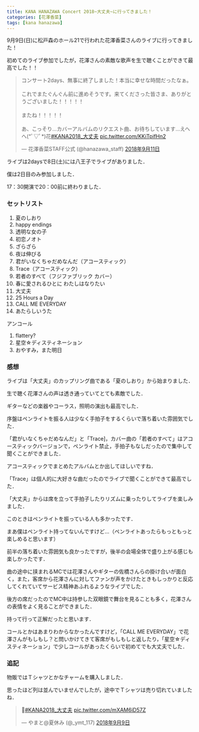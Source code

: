 ```yaml
---
title: KANA HANAZAWA Concert 2018~大丈夫~に行ってきました！
categories: [花澤香菜]
tags: [kana hanazawa]
---
```


9月9日(日)に松戸森のホール21で行われた花澤香菜さんのライブに行ってきました！

初めてのライブ参加でしたが，花澤さんの素敵な歌声を生で聴くことができて最高でした！！

<blockquote class="twitter-tweet" data-lang="ja"><p lang="ja" dir="ltr">コンサート2days、無事に終了しました！本当に幸せな時間だったなぁ。<br><br>これでまたぐんぐん前に進めそうです。来てくださった皆さま、ありがとうございました！！！！！<br><br>またね！！！！！<br><br>あ、こっそり…カバーアルバムのリクエスト曲、お待ちしています…えへへ(*ﾟ▽ﾟ*)花<a href="https://twitter.com/hashtag/KANA2018_%E5%A4%A7%E4%B8%88%E5%A4%AB?src=hash&amp;ref_src=twsrc%5Etfw">#KANA2018_大丈夫</a> <a href="https://t.co/KKiTpifHn2">pic.twitter.com/KKiTpifHn2</a></p>&mdash; 花澤香菜STAFF公式 (@hanazawa_staff) <a href="https://twitter.com/hanazawa_staff/status/1039350928577425408?ref_src=twsrc%5Etfw">2018年9月11日</a></blockquote>
<script async src="https://platform.twitter.com/widgets.js" charset="utf-8"></script>

ライブは2daysで8日(土)には八王子でライブがありました．

僕は2日目のみ参加しました．

17：30開演で20：00前に終わりました．

### セットリスト

 1. 夏のしおり
 1. happy endings
 1. 透明な女の子
 1. 初恋ノオト
 1. ざらざら
 1. 夜は伸びる
 1. 君がいなくちゃだめなんだ（アコースティック）
 1. Trace（アコースティック）
 1. 若者のすべて（フジファブリック カバー）
 1. 春に愛されるひとに わたしはなりたい
 1. 大丈夫
 1. 25 Hours a Day
 1. CALL ME EVERYDAY
 1. あたらしいうた

アンコール

 1. flattery?
 1. 星空☆ディスティネーション
 1. おやすみ，また明日

### 感想

ライブは「大丈夫」のカップリング曲である「夏のしおり」から始まりました．

生で聴く花澤さんの声は透き通っていてとても素敵でした．

ギターなどの楽器やコーラス，照明の演出も最高でした．

序盤はペンライトを振る人は少なく手拍子をするくらいで落ち着いた雰囲気でした．

「君がいなくちゃだめなんだ」と「Trace]，カバー曲の「若者のすべて」はアコースティックバージョンで，ペンライト禁止，手拍子もなしだったので集中して聞くことができました．

アコースティックでまとめたアルバムとか出してほしいですね．

「Trace」は個人的に大好きな曲だったのでライブで聞くことができて最高でした．

「大丈夫」からは席を立って手拍子したりリズムに乗ったりしてライブを楽しみました．

このときはペンライトを振っている人も多かったです．

まあ僕はペンライト持ってないんですけど...（ペンライトあったらもっともっと楽しめると思います）

前半の落ち着いた雰囲気も良かったですが，後半の会場全体で盛り上がる感じも楽しかったです．

曲の途中に挟まれるMCでは花澤さんやギターの佐橋さんらの掛け合いが面白く，また，客席から花澤さんに対してファンが声をかけたときもしっかりと反応してくれていてサービス精神あふれるようなライブでした．

後方の席だったのでMC中は持参した双眼鏡で舞台を見ることも多く，花澤さんの表情をよく見ることができました．

持って行って正解だったと思います．

コールとかはあまりわからなかったんですけど，「CALL ME EVERYDAY」で花澤さんがもしもし？と問いかけてきて客席がもしもしと返したり，「星空☆ディスティネーション」で少しコールがあったくらいで初めてでも大丈夫でした．

### 追記

物販ではＴシャツとかなチャームを購入しました．

思ったほど列は並んでいませんでしたが，途中でＴシャツは売り切れていましたね．

<blockquote class="twitter-tweet" data-lang="ja"><p lang="und" dir="ltr">💪<a href="https://twitter.com/hashtag/KANA2018_%E5%A4%A7%E4%B8%88%E5%A4%AB?src=hash&amp;ref_src=twsrc%5Etfw">#KANA2018_大丈夫</a> <a href="https://t.co/mXAM6iD57Z">pic.twitter.com/mXAM6iD57Z</a></p>&mdash; やまと@夏休み (@_ymt_117) <a href="https://twitter.com/_ymt_117/status/1038660171772260353?ref_src=twsrc%5Etfw">2018年9月9日</a></blockquote>
<script async src="https://platform.twitter.com/widgets.js" charset="utf-8"></script>
